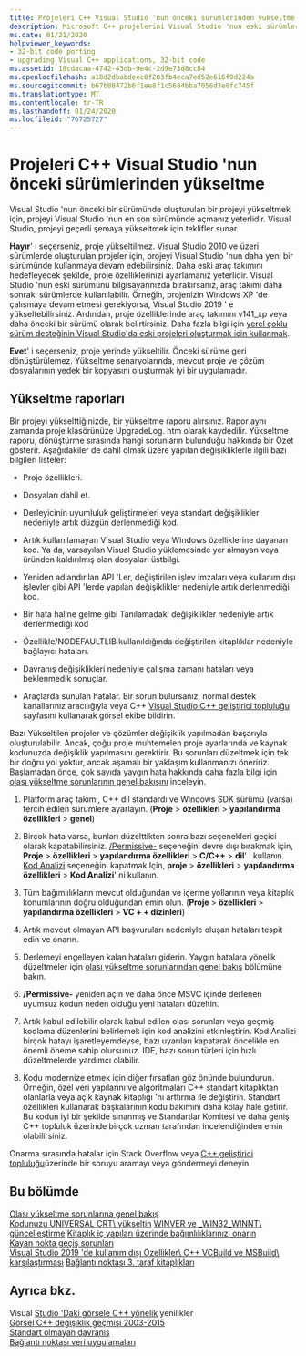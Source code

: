 ```yaml
---
title: Projeleri C++ Visual Studio 'nun önceki sürümlerinden yükseltme
description: Microsoft C++ projelerini Visual Studio 'nun eski sürümlerinden yükseltme.
ms.date: 01/21/2020
helpviewer_keywords:
- 32-bit code porting
- upgrading Visual C++ applications, 32-bit code
ms.assetid: 18cdacaa-4742-43db-9e4c-2d9e73d8cc84
ms.openlocfilehash: a18d2dbabdeec0f283fb4eca7ed52e616f9d224a
ms.sourcegitcommit: b67b08472b6f1ee8f1c5684bba7056d3e0fc745f
ms.translationtype: MT
ms.contentlocale: tr-TR
ms.lasthandoff: 01/24/2020
ms.locfileid: "76725727"
---
```

# <a name="upgrade-c-projects-from-earlier-versions-of-visual-studio"></a>Projeleri C++ Visual Studio 'nun önceki sürümlerinden yükseltme

Visual Studio 'nun önceki bir sürümünde oluşturulan bir projeyi yükseltmek için, projeyi Visual Studio 'nun en son sürümünde açmanız yeterlidir. Visual Studio, projeyi geçerli şemaya yükseltmek için teklifler sunar.

**Hayır**' ı seçerseniz, proje yükseltilmez. Visual Studio 2010 ve üzeri sürümlerde oluşturulan projeler için, projeyi Visual Studio 'nun daha yeni bir sürümünde kullanmaya devam edebilirsiniz. Daha eski araç takımını hedefleyecek şekilde, proje özelliklerinizi ayarlamanız yeterlidir. Visual Studio 'nun eski sürümünü bilgisayarınızda bırakırsanız, araç takımı daha sonraki sürümlerde kullanılabilir. Örneğin, projenizin Windows XP 'de çalışmaya devam etmesi gerekiyorsa, Visual Studio 2019 ' e yükseltebilirsiniz. Ardından, proje özelliklerinde araç takımını v141_xp veya daha önceki bir sürümü olarak belirtirsiniz. Daha fazla bilgi için [yerel çoklu sürüm desteğinin Visual Studio'da eski projeleri oluşturmak için kullanmak](use-native-multi-targeting.md).

**Evet**' i seçerseniz, proje yerinde yükseltilir. Önceki sürüme geri dönüştürülemez. Yükseltme senaryolarında, mevcut proje ve çözüm dosyalarının yedek bir kopyasını oluşturmak iyi bir uygulamadır.

## <a name="upgrade-reports"></a>Yükseltme raporları

Bir projeyi yükselttiğinizde, bir yükseltme raporu alırsınız. Rapor aynı zamanda proje klasörünüze UpgradeLog. htm olarak kaydedilir. Yükseltme raporu, dönüştürme sırasında hangi sorunların bulunduğu hakkında bir Özet gösterir. Aşağıdakiler de dahil olmak üzere yapılan değişikliklerle ilgili bazı bilgileri listeler:

- Proje özellikleri.

- Dosyaları dahil et.

- Derleyicinin uyumluluk geliştirmeleri veya standart değişiklikler nedeniyle artık düzgün derlenmediği kod.

- Artık kullanılamayan Visual Studio veya Windows özelliklerine dayanan kod. Ya da, varsayılan Visual Studio yüklemesinde yer almayan veya üründen kaldırılmış olan dosyaları üstbilgi.

- Yeniden adlandırılan API 'Ler, değiştirilen işlev imzaları veya kullanım dışı işlevler gibi API 'lerde yapılan değişiklikler nedeniyle artık derlenmediği kod.

- Bir hata haline gelme gibi Tanılamadaki değişiklikler nedeniyle artık derlenmediği kod

- Özellikle/NODEFAULTLIB kullanıldığında değiştirilen kitaplıklar nedeniyle bağlayıcı hataları.

- Davranış değişiklikleri nedeniyle çalışma zamanı hataları veya beklenmedik sonuçlar.

- Araçlarda sunulan hatalar. Bir sorun bulursanız, normal destek kanallarınız aracılığıyla veya C++ [Visual Studio C++ geliştirici topluluğu](https://developercommunity.visualstudio.com/spaces/62/index.html) sayfasını kullanarak görsel ekibe bildirin.

Bazı Yükseltilen projeler ve çözümler değişiklik yapılmadan başarıyla oluşturulabilir. Ancak, çoğu proje muhtemelen proje ayarlarında ve kaynak kodunuzda değişiklik yapılmasını gerektirir. Bu sorunları düzeltmek için tek bir doğru yol yoktur, ancak aşamalı bir yaklaşım kullanmanızı öneririz. Başlamadan önce, çok sayıda yaygın hata hakkında daha fazla bilgi için [olası yükseltme sorunlarının genel bakışını](../porting/overview-of-potential-upgrade-issues-visual-cpp.md) inceleyin.

1. Platform araç takımı, C++ dil standardı ve Windows SDK sürümü (varsa) tercih edilen sürümlere ayarlayın. (**Proje** > **özellikleri** > **yapılandırma özellikleri** > **genel**)

1. Birçok hata varsa, bunları düzelttikten sonra bazı seçenekleri geçici olarak kapatabilirsiniz. [/Permissive-](../build/reference/permissive-standards-conformance.md) seçeneğini devre dışı bırakmak için, **Proje** > **özellikleri** > **yapılandırma özellikleri** > **C/C++**  > **dil**' i kullanın. [Kod Analizi](/visualstudio/code-quality/code-analysis-for-c-cpp-overview) seçeneğini kapatmak Için, **proje** > **özellikleri** > **yapılandırma özellikleri** > **Kod Analizi**' ni kullanın.

1. Tüm bağımlılıkların mevcut olduğundan ve içerme yollarının veya kitaplık konumlarının doğru olduğundan emin olun. (**Proje** > **özellikleri** > **yapılandırma özellikleri** > **VC + + dizinleri**)

1. Artık mevcut olmayan API başvuruları nedeniyle oluşan hataları tespit edin ve onarın.

1. Derlemeyi engelleyen kalan hataları giderin. Yaygın hatalara yönelik düzeltmeler için [olası yükseltme sorunlarından genel bakış](../porting/overview-of-potential-upgrade-issues-visual-cpp.md) bölümüne bakın.

1. **/Permissive-** yeniden açın ve daha önce MSVC içinde derlenen uyumsuz kodun neden olduğu yeni hataları düzeltin.

1. Artık kabul edilebilir olarak kabul edilen olası sorunları veya geçmiş kodlama düzenlerini belirlemek için kod analizini etkinleştirin. Kod Analizi birçok hatayı işaretleyemdeyse, bazı uyarıları kapatarak öncelikle en önemli öneme sahip olursunuz. IDE, bazı sorun türleri için hızlı düzeltmelerde yardımcı olabilir.

1. Kodu modernize etmek için diğer fırsatları göz önünde bulundurun. Örneğin, özel veri yapılarını ve algoritmaları C++ standart kitaplıktan olanlarla veya açık kaynak kitaplığı 'nı arttırma ile değiştirin. Standart özellikleri kullanarak başkalarının kodu bakımını daha kolay hale getirir. Bu kodun iyi bir şekilde sınanmış ve Standartlar Komitesi ve daha geniş C++ topluluk üzerinde birçok uzman tarafından incelendiğinden emin olabilirsiniz.

Onarma sırasında hatalar için Stack Overflow veya [ C++ geliştirici topluluğu](https://developercommunity.visualstudio.com/spaces/62/index.html)üzerinde bir soruyu aramayı veya göndermeyi deneyin.

## <a name="in-this-section"></a>Bu bölümde

[Olası yükseltme sorunlarına genel bakış](overview-of-potential-upgrade-issues-visual-cpp.md)\
[Kodunuzu UNIVERSAL CRT\ yükseltin](upgrade-your-code-to-the-universal-crt.md)
[WINVER ve _WIN32_WINNT\ güncelleştirme](modifying-winver-and-win32-winnt.md)
[Kitaplık iç yapıları üzerinde bağımlılıklarınızı onarın](fix-your-dependencies-on-library-internals.md)\
[Kayan nokta geçiş sorunları](floating-point-migration-issues.md)\
[Visual Studio 2019 'de kullanım dışı Özellikler\ C++ ](features-deprecated-in-visual-studio.md)
[VCBuild ve MSBuild\ karşılaştırması](build-system-changes.md)
[Bağlantı noktası 3. taraf kitaplıkları](porting-third-party-libraries.md)

## <a name="see-also"></a>Ayrıca bkz.

Visual [Studio 'Daki görsele C++ yönelik](../overview/what-s-new-for-visual-cpp-in-visual-studio.md) yenilikler\
[Görsel C++ değişiklik geçmişi 2003-2015](../porting/visual-cpp-change-history-2003-2015.md)\
[Standart olmayan davranış](../cpp/nonstandard-behavior.md)\
[Bağlantı noktası veri uygulamaları](../data/data-access-programming-mfc-atl.md)
